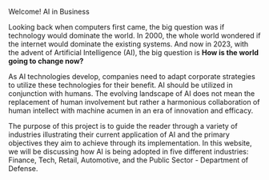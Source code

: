 Welcome! 
AI in Business

Looking back when computers first came, the big question was if technology would dominate the world. In 2000, the whole world wondered if the internet would dominate the existing systems. And now in 2023, with the advent of Artificial Intelligence (AI), the big question is **How is the world going to change now?**

As AI technologies develop, companies need to adapt corporate strategies to utilize these technologies for their benefit. AI should be utilized in conjunction with humans. The evolving landscape of AI does not mean the replacement of human involvement but rather a harmonious collaboration of human intellect with machine acumen in an era of innovation and efficacy.

The purpose of this project is to guide the reader through a variety of industries illustrating their current application of AI and the primary objectives they aim to achieve through its implementation. In this website, we will be discussing how AI is being adopted in five different industries: Finance, Tech, Retail, Automotive, and the Public Sector - Department of Defense.
